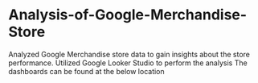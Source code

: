 # Analysis-of-Google-Merchandise-Store
Analyzed Google Merchandise store data to gain insights about the store performance. Utilized Google Looker Studio to perform the analysis  The dashboards can be found at the below location
